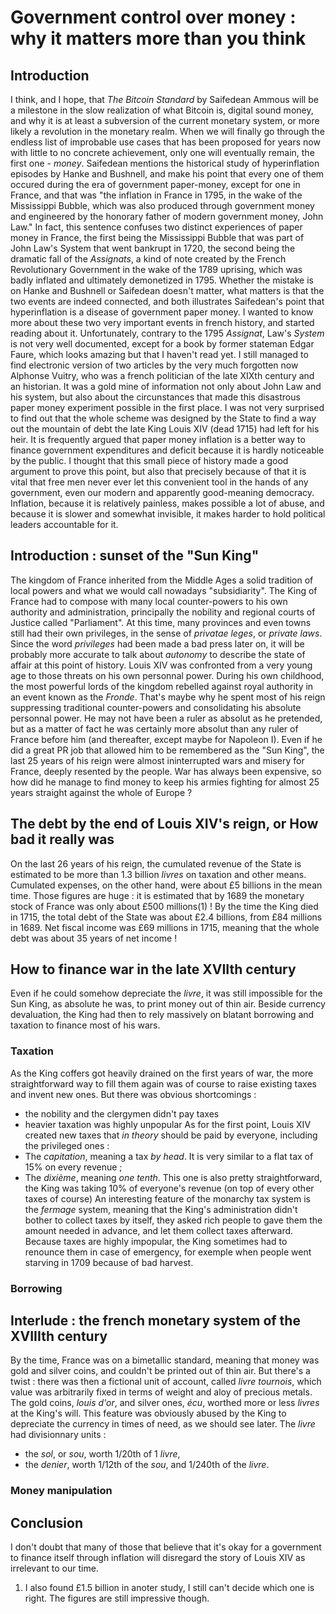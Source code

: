 # Government control over money : why it matters more than you think
## Introduction
I think, and I hope, that _The Bitcoin Standard_ by Saifedean Ammous will be a milestone in the slow realization of what Bitcoin is, digital sound money, and why it is at least a subversion of the current monetary system, or more likely a revolution in the monetary realm. When we will finally go through the endless list of improbable use cases that has been proposed for years now with little to no concrete achievement, only one will eventually remain, the first one - _money_.
Saifedean mentions the historical study of hyperinflation episodes by Hanke and Bushnell, and make his point that every one of them occured during the era of government paper-money, except for one in France, and that was "the inflation in France in 1795, in the wake of the Mississippi Bubble, which was also produced through government money and engineered by the honorary father of modern government money, John Law."
In fact, this sentence confuses two distinct experiences of paper money in France, the first being the Mississippi Bubble that was part of John Law's System that went bankrupt in 1720, the second being the dramatic fall of the _Assignats_, a kind of note created by the French Revolutionary Government in the wake of the 1789 uprising, which was badly inflated and ultimately demonetized in 1795.
Whether the mistake is on Hanke and Bushnell or Saifedean doesn't matter, what matters is that the two events are indeed connected, and both illustrates Saifedean's point that hyperinflation is a disease of government paper money.
I wanted to know more about these two very important events in french history, and started reading about it. Unfortunately, contrary to the 1795 _Assignat_, Law's _System_ is not very well documented, except for a book by former stateman Edgar Faure, which looks amazing but that I haven't read yet. 
I still managed to find electronic version of two articles by the very much forgotten now Alphonse Vuitry, who was a french politician of the late XIXth century and an historian. It was a gold mine of information not only about John Law and his system, but also about the circunstances that made this disastrous paper money experiment possible in the first place. I was not very surprised to find out that the whole scheme was designed by the State to find a way out the mountain of debt the late King Louis XIV (dead 1715) had left for his heir.
It is frequently argued that paper money inflation is a better way to finance government expenditures and deficit because it is hardly noticeable by the public. I thought that this small piece of history made a good argument to prove this point, but also that precisely because of that it is vital that free men never ever let this convenient tool in the hands of any government, even our modern and apparently good-meaning democracy. Inflation, because it is relatively painless, makes possible a lot of abuse, and because it is slower and somewhat invisible, it makes harder to hold political leaders accountable for it. 
## Introduction : sunset of the "Sun King"
The kingdom of France inherited from the Middle Ages a solid tradition of local powers and what we would call nowadays "subsidiarity". The King of France had to compose with many local counter-powers to his own authority and administration, principally the nobility and regional courts of Justice called "Parliament". At this time, many provinces and even towns still had their own privileges, in the sense of _privatae leges_, or _private laws_. Since the word _privileges_ had been made a bad press later on, it will be probably more accurate to talk about _autonomy_ to describe the state of affair at this point of history.
Louis XIV was confronted from a very young age to those threats on his own personnal power. During his own childhood, the most powerful lords of the kingdom rebelled against royal authority in an event known as the _Fronde_. That's maybe why he spent most of his reign suppressing traditional counter-powers and consolidating his absolute personnal power. 
He may not have been a ruler as absolut as he pretended, but as a matter of fact he was certainly more absolut than any ruler of France before him (and thereafter, except maybe for Napoleon I).
Even if he did a great PR job that allowed him to be remembered as the "Sun King", the last 25 years of his reign were almost ininterrupted wars and misery for France, deeply resented by the people. War has always been expensive, so how did he manage to find money to keep his armies fighting for almost 25 years straight against the whole of Europe ? 
## The debt by the end of Louis XIV's reign, or How bad it really was
On the last 26 years of his reign, the cumulated revenue of the State is estimated to be more than 1.3 billion _livres_ on taxation and other means. Cumulated expenses, on the other hand, were about £5 billions in the mean time. 
Those figures are huge : it is estimated that by 1689 the monetary stock of France was only about £500 millions(1) ! 
By the time the King died in 1715, the total debt of the State was about £2.4 billions, from £84 millions in 1689. Net fiscal income was £69 millions in 1715, meaning that the whole debt was about 35 years of net income ! 
## How to finance war in the late XVIIth century
Even if he could somehow depreciate the _livre_, it was still impossible for the Sun King, as absolute he was, to print money out of thin air. Beside currency devaluation, the King had then to rely massively on blatant borrowing and taxation to finance most of his wars. 
### Taxation
As the King coffers got heavily drained on the first years of war, the more straightforward way to fill them again was of course to raise existing taxes and invent new ones. 
But there was obvious shortcomings :
* the nobility and the clergymen didn't pay taxes
* heavier taxation was highly unpopular
As for the first point, Louis XIV created new taxes that _in theory_ should be paid by everyone, including the privileged ones :
* The _capitation_, meaning a tax _by head_. It is very similar to a flat tax of 15% on every revenue ;
* The _dixième_, meaning _one tenth_. This one is also pretty straightforward, the King was taking 10% of everyone's revenue (on top of every other taxes of course)
An interesting feature of the monarchy tax system is the _fermage_ system, meaning that the King's administration didn't bother to collect taxes by itself, they asked rich people to gave them the amount needed in advance, and let them collect taxes afterward. 
Because taxes are highly impopular, the King sometimes had to renounce them in case of emergency, for exemple when people went starving in 1709 because of bad harvest. 
### Borrowing

## Interlude : the french monetary system of the XVIIIth century
By the time, France was on a bimetallic standard, meaning that money was gold and silver coins, and couldn't be printed out of thin air. 
But there's a twist : there was then a fictional unit of account, called _livre tournois_, which value was arbitrarily fixed in terms of weight and aloy of precious metals. The gold coins, _louis d'or_, and silver ones, _écu_, worthed more or less _livres_ at the King's will. This feature was obviously abused by the King to depreciate the currency in times of need, as we should see later. 
The _livre_ had divisionnary units : 
* the _sol_, or _sou_, worth 1/20th of 1 _livre_,
* the _denier_, worth 1/12th of the _sou_, and 1/240th of the _livre_.
### Money manipulation
## Conclusion
I don't doubt that many of those that believe that it's okay for a government to finance itself through inflation will disregard the story of Louis XIV as irrelevant to our time. 

1. I also found £1.5 billion in anoter study, I still can't decide which one is right. The figures are still impressive though.

